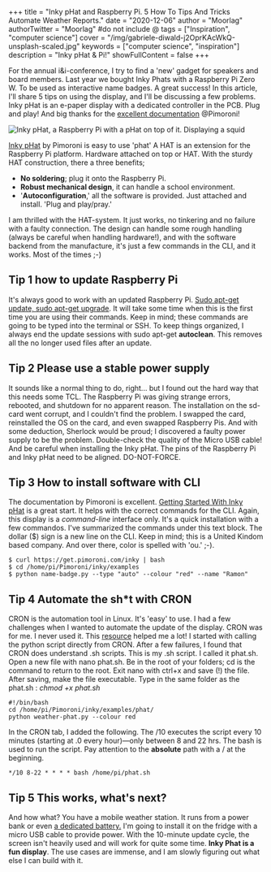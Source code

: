
+++
title = "Inky pHat and Raspberry Pi. 5 How To Tips And Tricks Automate Weather Reports."
date = "2020-12-06"
author = "Moorlag"
authorTwitter = "Moorlag" #do not include @
tags = ["Inspiration", "computer science"]
cover = "/img/gabriele-diwald-j2OprKAcWkQ-unsplash-scaled.jpg"
keywords = ["computer science", "inspiration"]
description = "Inky pHat & Pi!"
showFullContent = false
+++

For the annual i&i-conference, I try to find a 'new' gadget for speakers and board members. Last year we bought Inky Phats with a Raspberry Pi Zero W. To be used as interactive name badges. A great success! In this article, I'll share 5 tips on using the display, and I'll be discussing a few problems. Inky pHat is an e-paper display with a dedicated controller in the PCB. Plug and play! And big thanks for the [excellent documentation](https://learn.pimoroni.com/tutorial/sandyj/getting-started-with-inky-phat) @Pimoroni!

![Inky pHat, a Raspberry Pi with a pHat on top of it. Displaying a squid](/img/inky_phat.jpg)

[Inky pHat](https://shop.pimoroni.com/products/inky-phat?variant=12549254217811) by Pimoroni is easy to use 'phat' A HAT is an extension for the Raspberry Pi platform. Hardware attached on top or HAT. With the sturdy HAT construction, there a three benefits;

- **No soldering**; plug it onto the Raspberry Pi.
- **Robust mechanical design**, it can handle a school environment.
- '**Autoconfiguration**,' all the software is provided. Just attached and install. 'Plug and play/pray.'

I am thrilled with the HAT-system. It just works, no tinkering and no failure with a faulty connection. The design can handle some rough handling (always be careful when handling hardware!), and with the software backend from the manufacture, it's just a few commands in the CLI, and it works. Most of the times ;-)

## Tip 1 how to update Raspberry Pi

It's always good to work with an updated Raspberry Pi. [Sudo apt-get update, sudo apt-get upgrade](https://askubuntu.com/questions/94102/what-is-the-difference-between-apt-get-update-and-upgrade). It will take some time when this is the first time you are using their commands. Keep in mind; these commands are going to be typed into the terminal or SSH. To keep things organized, I always end the update sessions with sudo apt-get **autoclean**. This removes all the no longer used files after an update.

## Tip 2 Please use a stable power supply

It sounds like a normal thing to do, right... but I found out the hard way that this needs some TCL. The Raspberry Pi was giving strange errors, rebooted, and shutdown for no apparent reason. The installation on the sd-card went corrupt, and I couldn't find the problem. I swapped the card, reinstalled the OS on the card, and even swapped Raspberry Pis. And with some deduction, Sherlock would be proud; I discovered a faulty power supply to be the problem. Double-check the quality of the Micro USB cable! And be careful when installing the Inky pHat. The pins of the Raspberry Pi and Inky pHat need to be aligned. DO-NOT-FORCE.

## Tip 3 How to install software with CLI

The documentation by Pimoroni is excellent. [Getting Started With Inky pHat](https://learn.pimoroni.com/tutorial/sandyj/getting-started-with-inky-phat) is a great start. It helps with the correct commands for the CLI. Again, this display is a _command-line_ interface only. It's a quick installation with a few commandos. I've summarized the commands under this text block. The dollar ($) sign is a new line on the CLI. Keep in mind; this is a United Kindom based company. And over there, color is spelled with 'ou.' ;-).

```
$ curl https://get.pimoroni.com/inky | bash
$ cd /home/pi/Pimoroni/inky/examples
$ python name-badge.py --type "auto" --colour "red" --name "Ramon"
```

## Tip 4 Automate the sh\*t with CRON

CRON is the automation tool in Linux. It's 'easy' to use. I had a few challenges when I wanted to automate the update of the display. CRON was for me. I never used it. This [resource](https://forums.pimoroni.com/t/need-help-with-inky-phat-crontab-update/7207) helped me a lot! I started with calling the python script directly from CRON. After a few failures, I found that CRON does understand .sh scripts. This is my .sh script. I called it phat.sh. Open a new file with nano phat.sh. Be in the root of your folders; cd is the command to return to the root. Exit nano with ctrl+x and save (!) the file. After saving, make the file executable. Type in the same folder as the phat.sh : _chmod +x phat.sh_

```
#!/bin/bash
cd /home/pi/Pimoroni/inky/examples/phat/
python weather-phat.py --colour red
```

In the CRON tab, I added the following. The /10 executes the script every 10 minutes (starting at .0 every hour)—only between 8 and 22 hrs. The bash is used to run the script. Pay attention to the **absolute** path with a / at the beginning.

```
*/10 8-22 * * * * bash /home/pi/phat.sh
```

## Tip 5 This works, what's next?

And how what? You have a mobile weather station. It runs from a power bank or even [a dedicated battery.](https://www.hackster.io/news/pisugar-is-a-compact-battery-solution-designed-specifically-for-the-raspberry-pi-zero-416b503732e6) I'm going to install it on the fridge with a micro USB cable to provide power. With the 10-minute update cycle, the screen isn't heavily used and will work for quite some time. **Inky Phat is a fun display**. The use cases are immense, and I am slowly figuring out what else I can build with it.
